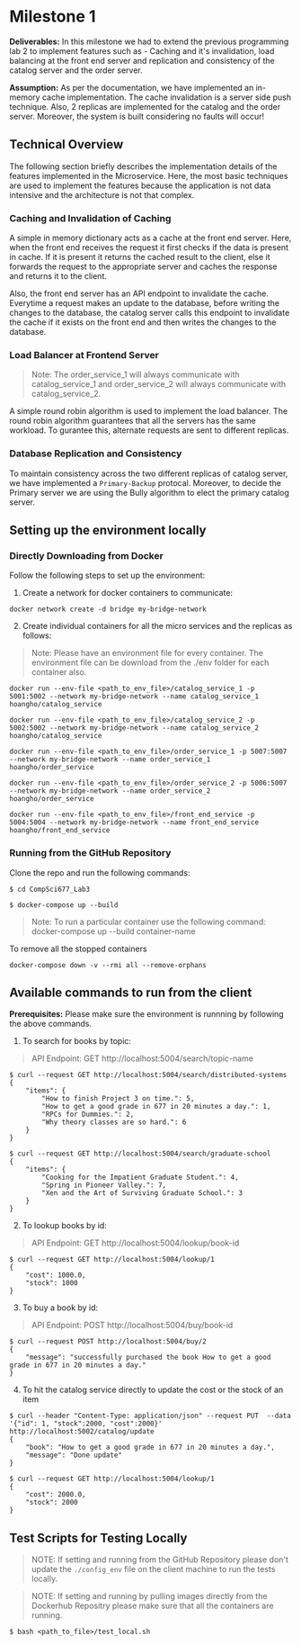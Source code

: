 # Milestone 1
**Deliverables:** In this milestone we had to extend the previous programming lab 2 to implement features such as - Caching and it's invalidation, load balancing at the front end server and replication and consistency of the catalog server and the order server.

**Assumption:** As per the documentation, we have implemented an in-memory cache implementation. The cache invalidation is a server side push technique. Also, 2 replicas are implemented for the catalog and the order server. Moreover, the system is built considering no faults will occur!

## Technical Overview

The following section briefly describes the implementation details of the features implemented in the Microservice. Here, the most basic techniques are used to implement the features because the application is not data intensive and the architecture is not that complex.

### Caching and Invalidation of Caching

A simple in memory dictionary acts as a cache at the front end server. Here, when the front end receives the request it first checks if the data is present in cache. If it is present it returns the cached result to the client, else it forwards the request to the appropriate server and caches the response and returns it to the client.

Also, the front end server has an API endpoint to invalidate the cache. Everytime a request makes an update to the database, before writing the changes to the database, the catalog server calls this endpoint to invalidate the cache if it exists on the front end and then writes the changes to the database.

### Load Balancer at Frontend Server

> Note: The order_service_1 will always communicate with catalog_service_1 and order_service_2 will always communicate with catalog_service_2.

A simple round robin algorithm is used to implement the load balancer. The round robin algorithm guarantees that all the servers has the same workload. To gurantee this, alternate requests are sent to different replicas.

### Database Replication and Consistency

To maintain consistency across the two different replicas of catalog server, we have implemented a `Primary-Backup` protocal. Moreover, to decide the Primary server we are using the Bully algorithm to elect the primary catalog server.

## Setting up the environment locally

### Directly Downloading from Docker

Follow the following steps to set up the environment:

1. Create a network for docker containers to communicate:
```
docker network create -d bridge my-bridge-network
```

2. Create individual containers for all the micro services and the replicas as follows:
> Note: Please have an environment file for every container. The environment file can be download from the ./env folder for each container also.

```
docker run --env-file <path_to_env_file>/catalog_service_1 -p 5001:5002 --network my-bridge-network --name catalog_service_1 hoangho/catalog_service
```
```
docker run --env-file <path_to_env_file>/catalog_service_2 -p 5002:5002 --network my-bridge-network --name catalog_service_2 hoangho/catalog_service
```
```
docker run --env-file <path_to_env_file>/order_service_1 -p 5007:5007 --network my-bridge-network --name order_service_1 hoangho/order_service
```
```
docker run --env-file <path_to_env_file>/order_service_2 -p 5006:5007 --network my-bridge-network --name order_service_2 hoangho/order_service
```
```
docker run --env-file <path_to_env_file>/front_end_service -p 5004:5004 --network my-bridge-network --name front_end_service hoangho/front_end_service
```

### Running from the GitHub Repository

Clone the repo and run the following commands:

```
$ cd CompSci677_Lab3
```
```
$ docker-compose up --build
```

> Note: To run a particular container use the following command: docker-compose up --build container-name

To remove all the stopped containers

```
docker-compose down -v --rmi all --remove-orphans
```

## Available commands to run from the client
**Prerequisites:** Please make sure the environment is runnning by following the above commands.


1. To search for books by topic:
> API Endpoint: GET http://localhost:5004/search/topic-name

```
$ curl --request GET http://localhost:5004/search/distributed-systems
{
    "items": {
        "How to finish Project 3 on time.": 5,
        "How to get a good grade in 677 in 20 minutes a day.": 1,
        "RPCs for Dummies.": 2,
        "Why theory classes are so hard.": 6
    }
}
```

```
$ curl --request GET http://localhost:5004/search/graduate-school 
{
    "items": {
        "Cooking for the Impatient Graduate Student.": 4,
        "Spring in Pioneer Valley.": 7,
        "Xen and the Art of Surviving Graduate School.": 3
    }
}
```

2. To lookup books by id:
> API Endpoint: GET http://localhost:5004/lookup/book-id

```
$ curl --request GET http://localhost:5004/lookup/1
{
    "cost": 1000.0,
    "stock": 1000
}
```

3. To buy a book by id:
> API Endpoint: POST http://localhost:5004/buy/book-id

```
$ curl --request POST http://localhost:5004/buy/2 
{
    "message": "successfully purchased the book How to get a good grade in 677 in 20 minutes a day."
}
```

4. To hit the catalog service directly to update the cost or the stock of an item
   
```
$ curl --header "Content-Type: application/json" --request PUT  --data '{"id": 1, "stock":2000, "cost":2000}' http://localhost:5002/catalog/update
{
    "book": "How to get a good grade in 677 in 20 minutes a day.",
    "message": "Done update"
}

$ curl --request GET http://localhost:5004/lookup/1
{
    "cost": 2000.0,
    "stock": 2000
}
```

## Test Scripts for Testing Locally

> NOTE: If setting and running from the GitHub Repository please don't update the `./config_env` file on the client machine to run the tests locally.

> NOTE: If setting and running by pulling images directly from the Dockerhub Repositry please make sure that all the containers are running.

```
$ bash <path_to_file>/test_local.sh
```
